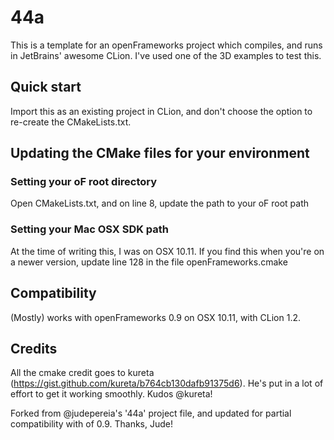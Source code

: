 # 44a

This is a template for an openFrameworks project which compiles, and runs in JetBrains' awesome CLion. I've used one of the 3D examples to test this.

## Quick start
Import this as an existing project in CLion, and don't choose the option to re-create the CMakeLists.txt.

## Updating the CMake files for your environment
### Setting your oF root directory
Open CMakeLists.txt, and on line 8, update the path to your oF root path

### Setting your Mac OSX SDK path
At the time of writing this, I was on OSX 10.11. If you find this when you're on a newer version, update line 128 in the file openFrameworks.cmake

## Compatibility
(Mostly) works with openFrameworks 0.9 on OSX 10.11, with CLion 1.2. 

## Credits
All the cmake credit goes to kureta (https://gist.github.com/kureta/b764cb130dafb91375d6). He's put in a lot of effort to get it working smoothly. Kudos @kureta!

Forked from @judepereia's '44a' project file, and updated for partial compatibility with of 0.9. Thanks, Jude!
